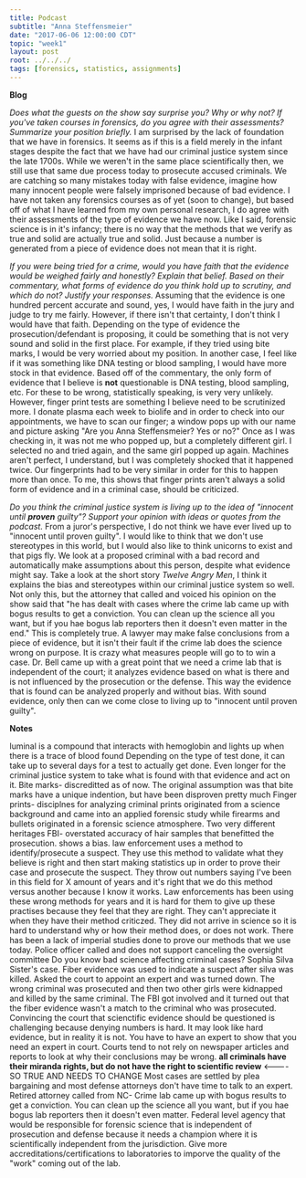 ```yaml
---
title: Podcast
subtitle: "Anna Steffensmeier"
date: "2017-06-06 12:00:00 CDT"
topic: "week1"
layout: post
root: ../../../
tags: [forensics, statistics, assignments]
---
```


**Blog**

*Does what the guests on the show say surprise you? Why or why not? If you've taken courses in forensics, do you agree with their assessments? Summarize your position briefly.* 
I am surprised by the lack of foundation that we have in forensics. It seems as if this is a field merely in the infant stages despite the fact that we have had our criminal justice system since the late 1700s. While we weren't in the same place scientifically then, we still use that same due process today to prosecute accused criminals. We are catching so many mistakes today with false evidence, imagine how many innocent people were falsely imprisoned because of bad evidence. 
I have not taken any forensics courses as of yet (soon to change), but based off of what I have learned from my own personal research, I do agree with their assessments of the type of evidence we have now. Like I said, forensic science is in it's infancy; there is no way that the methods that we verify as true and solid are actually true and solid. Just because a number is generated from a piece of evidence does not mean that it is right. 

*If you were being tried for a crime, would you have faith that the evidence would be weighed fairly and honestly? Explain that belief. Based on their commentary, what forms of evidence do you think hold up to scrutiny, and which do not? Justify your responses.*
Assuming that the evidence is one hundred percent accurate and sound, yes, I would have faith in the jury and judge to try me fairly. However, if there isn't that certainty, I don't think I would have that faith. Depending on the type of evidence the prosecution/defendant is proposing, it could be something that is not very sound and solid in the first place. For example, if they tried using bite marks, I would be very worried about my position. In another case, I feel like if it was something like DNA testing or blood sampling, I would have more stock in that evidence. 
Based off of the commentary, the only form of evidence that I believe is **not** questionable is DNA testing, blood sampling, etc. For these to be wrong, statistically speaking, is very very unlikely. However, finger print tests are something I believe need to be scrutinized more. I donate plasma each week to biolife and in order to check into our appointments, we have to scan our finger; a window pops up with our name and picture asking "Are you Anna Steffensmeier? Yes or no?" Once as I was checking in, it was not me who popped up, but a completely different girl. I selected no and tried again, and the same girl popped up again. Machines aren't perfect, I understand, but I was completely shocked that it happened twice. Our fingerprints had to be very similar in order for this to happen more than once. To me, this shows that finger prints aren't always a solid form of evidence and in a criminal case, should be criticized.

*Do you think the criminal justice system is living up to the idea of "innocent until **proven** guilty"? Support your opinion with ideas or quotes from the podcast.*
From a juror's perspective, I do not think we have ever lived up to "innocent until proven guilty". I would like to think that we don't use stereotypes in this world, but I would also like to think unicorns to exist and that pigs fly. We look at a proposed criminal with a bad record and automatically make assumptions about this person, despite what evidence might say. Take a look at the short story *Twelve Angry Men*, I think it explains the bias and stereotypes within our criminal justice system so well. 
Not only this, but the attorney that called and voiced his opinion on the show said that "he has dealt with cases where the crime lab came up with bogus results to get a conviction. You can clean up the science all you want, but if you hae bogus lab reporters then it doesn't even matter in the end." This is completely true. A lawyer may make false conclusions from a piece of evidence, but it isn't their fault if the crime lab does the science wrong on purpose. It is crazy what measures people will go to to win a case. Dr. Bell came up with a great point that we need a crime lab that is independent of the court; it analyzes evidence based on what is there and is not influenced by the prosecution or the defense. This way the evidence that is found can be analyzed properly and without bias. With sound evidence, only then can we come close to living up to "innocent until proven guilty".

 **Notes**

luminal is a compound that interacts with hemoglobin and lights up when there is a trace of blood found
Depending on the type of test done, it can take up to several days for a test to actually get done. Even longer for the criminal justice system to take what is found with that evidence and act on it. 
Bite marks- discreditted as of now. The original assumption was that bite marks have a unique indention, but have been disproven pretty much
Finger prints- disciplnes for analyzing criminal prints originated from a science background and came into an applied forensic study while firearms and bullets originated in a forensic science atmosphere. Two very different heritages
FBI- overstated accuracy of hair samples that benefitted the prosecution. shows a bias. law enforcement uses a method to identify/prosecute a suspect. They use this method to validate what they believe is right and then start making statistics up  in order to prove their case and prosecute the suspect. They throw out numbers saying I've been in this field for X amount of years and it's right that we do this method versus another because I know it works. Law enforcements has been using these wrong methods for years and it is hard for them to give up these practises because they feel that they are right. They can't appreciate it when they have their method criticzed. They did not arrive in science so it is hard to understand why or how their method does, or does not work. There has been a lack of imperial studies done to prove our methods that we use today.
Police officer called and does not support canceling the oversight committee
Do you know bad science affecting criminal cases?
Sophia Silva Sister's case. Fiber evidence was used to indicate a suspect after silva was killed. Asked the court to appoint an expert and was turned down. The wrong criminal was prosecuted and then two other girls were kidnapped and killed by the same criminal. The FBI got involved and it turned out that the fiber evidence wasn't a match to the criminal who was prosecuted. Convincing the court that scienctific evidence should be questioned is challenging because denying numbers is hard. It may look like hard evidence, but in reality it is not. You have to have an expert to show that you need an expert in court. Courts tend to not rely on newspaper articles and reports to look at why their conclusions may be wrong. 
**all criminals have their miranda rights, but do not have the right to scientific review** <---- SO TRUE AND NEEDS TO CHANGE
Most cases are settled by plea bargaining and most defense attorneys don't have time to talk to an expert. 
Retired attorney called from NC- Crime lab came up with bogus results to get a conviction. You can clean up the science all you want, but if you hae bogus lab reporters then it doesn't even matter.
Federal level agency that would be responsible for forensic science that is independent of prosecution and defense because it needs a champion where it is scientifically independent from the jurisdiction. Give more accreditations/certifications to laboratories to imporve the quality of the "work" coming out of the lab. 

